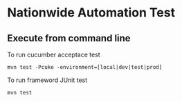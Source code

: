 # Nationwide Automation Test

## Execute from command line

To run cucumber acceptace test

`mvn test -Pcuke -environment=[local|dev|test|prod]`

To run frameword JUnit test

`mvn test`